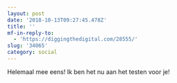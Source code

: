 ```yaml
---
layout: post
date: '2018-10-13T09:27:45.478Z'
title: ''
mf-in-reply-to:
  - 'https://diggingthedigital.com/28555/'
slug: '34065'
category: social
---
```

Helemaal mee eens! Ik ben het nu aan het testen voor je!
